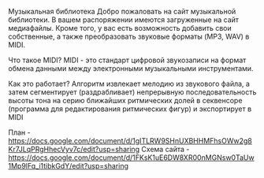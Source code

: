 Музыкальная библиотека
Добро пожаловать на сайт музыкальной библиотеки. В вашем распоряжении имеются загруженные на сайт медиафайлы. Кроме того, у вас есть возможность добавить свои собственные, а также преобразовать звуковые форматы (MP3, WAV) в MIDI.

Что такое MIDI?
MIDI - это стандарт цифровой звукозаписи на формат обмена данными между электронными музыкальными инструментами.

Как это работает?
Алгоритм извлекает мелодию из звукового файла, а затем сегментирует (раздрабливает) непрерывную последовательность высоты тона на серию ближайших ритмических долей в секвенсоре (программа для редактирования ритмических фигур) и экспортирует в MIDI

План - https://docs.google.com/document/d/1gITLRW9SHnUXBHHMFhsOWw2g8Kr7JLqPRgHhecVyv7c/edit?usp=sharing
Схема сайта - https://docs.google.com/document/d/1FKsK1uE6DW8XR00nMGNsw0TaUw1Mp9lFq_i1tibkGdY/edit?usp=sharing
